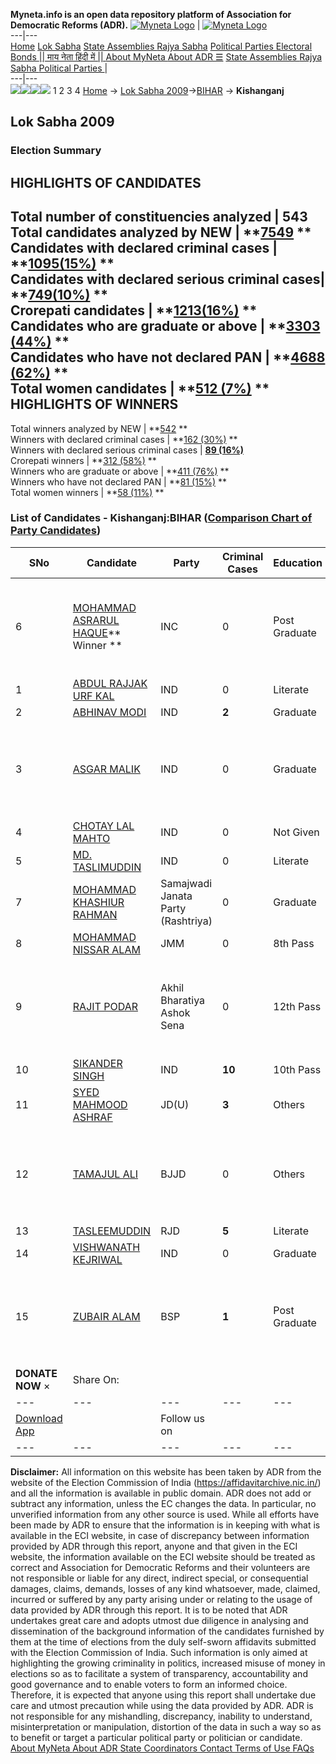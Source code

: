 **Myneta.info is an open data repository platform of Association for Democratic Reforms (ADR).**
[![Myneta Logo](https://www.myneta.info/lib/img/myneta-logo.png)](https://www.myneta.info/) | [![Myneta Logo](https://www.myneta.info/lib/img/adr-logo.png)](https://adrindia.org)  
---|---  
[Home](https://www.myneta.info/) [Lok Sabha](https://www.myneta.info/#ls "Lok Sabha") [ State Assemblies ](https://www.myneta.info/#sa "State Assemblies") [Rajya Sabha](https://www.myneta.info/#rs "Rajya Sabha") [Political Parties ](https://www.myneta.info/party "Political Parties") [ Electoral Bonds ](https://www.myneta.info/electoral_bonds "Electoral Bonds") [ || माय नेता हिंदी में || ](https://translate.google.co.in/translate?prev=hp&hl=en&js=y&u=www.myneta.info&sl=en&tl=hi&history_state0=) [ About MyNeta ](https://adrindia.org/content/about-myneta) [ About ADR ](https://adrindia.org/about-adr/who-we-are) [☰](javascript:void\(0\))
[ State Assemblies ](https://www.myneta.info/#sa "State Assemblies") [ Rajya Sabha ](https://www.myneta.info/#rs "Rajya Sabha") [ Political Parties ](https://www.myneta.info/party "Political Parties")
|   
---|---  
![](https://www.myneta.info/lib/img/banner/banner-1.png)![](https://www.myneta.info/lib/img/banner/banner-2.png)![](https://www.myneta.info/lib/img/banner/banner-3.png)![](https://www.myneta.info/lib/img/banner/banner-4.png)
1  2  3  4 
[Home](https://www.myneta.info/) → [Lok Sabha 2009](https://www.myneta.info/ls2009/)→[BIHAR](https://www.myneta.info/ls2009/index.php?action=show_constituencies&state_id=4) → **Kishanganj**
### 
## Lok Sabha 2009
###  Election Summary 
HIGHLIGHTS OF CANDIDATES  
---  
Total number of constituencies analyzed |  543   
Total candidates analyzed by NEW | **[7549](https://www.myneta.info/ls2009/index.php?action=summary&subAction=candidates_analyzed&sort=candidate#summary) **  
Candidates with declared criminal cases | **[1095(15%)](https://www.myneta.info/ls2009/index.php?action=summary&subAction=crime&sort=candidate#summary) **  
Candidates with declared serious criminal cases| **[749(10%)](https://www.myneta.info/ls2009/index.php?action=summary&subAction=serious_crime&sort=candidate#summary) **  
Crorepati candidates | **[1213(16%)](https://www.myneta.info/ls2009/index.php?action=summary&subAction=crorepati&sort=candidate#summary) **  
Candidates who are graduate or above | **[3303 (44%)](https://www.myneta.info/ls2009/index.php?action=summary&subAction=education&sort=candidate#summary) **  
Candidates who have not declared PAN | **[4688 (62%)](https://www.myneta.info/ls2009/index.php?action=summary&subAction=without_pan&sort=candidate#summary) **  
Total women candidates | **[512 (7%)](https://www.myneta.info/ls2009/index.php?action=summary&subAction=women_candidate&sort=candidate#summary) **  
HIGHLIGHTS OF WINNERS  
---  
Total winners analyzed by NEW | **[542](https://www.myneta.info/ls2009/index.php?action=summary&subAction=winner_analyzed&sort=candidate#summary) **  
Winners with declared criminal cases | **[162 (30%)](https://www.myneta.info/ls2009/index.php?action=summary&subAction=winner_crime&sort=candidate#summary) **  
Winners with declared serious criminal cases | **[89 (16%)](https://www.myneta.info/ls2009/index.php?action=summary&subAction=winner_serious_crime&sort=candidate#summary)**  
Crorepati winners | **[312 (58%)](https://www.myneta.info/ls2009/index.php?action=summary&subAction=winner_crorepati&sort=candidate#summary) **  
Winners who are graduate or above | **[411 (76%)](https://www.myneta.info/ls2009/index.php?action=summary&subAction=winner_education&sort=candidate#summary) **  
Winners who have not declared PAN | **[81 (15%)](https://www.myneta.info/ls2009/index.php?action=summary&subAction=winner_without_pan&sort=candidate#summary) **  
Total women winners | **[58 (11%)](https://www.myneta.info/ls2009/index.php?action=summary&subAction=winner_women&sort=candidate#summary) **  
### List of Candidates - Kishanganj:BIHAR ([Comparison Chart of Party Candidates](https://www.myneta.info/ls2009/comparisonchart.php?constituency_id=305))
SNo | Candidate| Party| Criminal Cases| Education| Age| Total Assets| Liabilities  
---|---|---|---|---|---|---|---  
6  | [MOHAMMAD ASRARUL HAQUE](https://www.myneta.info/ls2009/candidate.php?candidate_id=4908)** Winner ** | INC | 0 | Post Graduate| 62 | ![](https://myneta.info/image_v2.php?myneta_folder=ls2009&candidate_id=4908&col=ta) | ![](https://myneta.info/image_v2.php?myneta_folder=ls2009&candidate_id=4908&col=lia)  
1  | [ABDUL RAJJAK URF KAL](https://www.myneta.info/ls2009/candidate.php?candidate_id=4914) | IND | 0 | Literate| 39 | Rs 1,00,000 ~ 1 Lacs+ | Rs 0 ~   
2  | [ABHINAV MODI](https://www.myneta.info/ls2009/candidate.php?candidate_id=4915) | IND | **2** | Graduate| 32 | Rs 9,320 ~ 9 Thou+ | Rs 1,03,297 ~ 1 Lacs+  
3  | [ASGAR MALIK](https://www.myneta.info/ls2009/candidate.php?candidate_id=4916) | IND | 0 | Graduate| 43 | ![](https://myneta.info/image_v2.php?myneta_folder=ls2009&candidate_id=4916&col=ta) | ![](https://myneta.info/image_v2.php?myneta_folder=ls2009&candidate_id=4916&col=lia)  
4  | [CHOTAY LAL MAHTO](https://www.myneta.info/ls2009/candidate.php?candidate_id=4917) | IND | 0 | Not Given| 32 | Rs 1,27,500 ~ 1 Lacs+ | Rs 0 ~   
5  | [MD. TASLIMUDDIN](https://www.myneta.info/ls2009/candidate.php?candidate_id=4918) | IND | 0 | Literate| 46 | Rs 5,00,000 ~ 5 Lacs+ | Rs 0 ~   
7  | [MOHAMMAD KHASHIUR RAHMAN](https://www.myneta.info/ls2009/candidate.php?candidate_id=4911) | Samajwadi Janata Party (Rashtriya) | 0 | Graduate| 72 | Rs 12,31,162 ~ 12 Lacs+ | Rs 0 ~   
8  | [MOHAMMAD NISSAR ALAM](https://www.myneta.info/ls2009/candidate.php?candidate_id=4912) | JMM | 0 | 8th Pass| 25 | Rs 2,06,500 ~ 2 Lacs+ | Rs 45,000 ~ 45 Thou+  
9  | [RAJIT PODAR](https://www.myneta.info/ls2009/candidate.php?candidate_id=4913) | Akhil Bharatiya Ashok Sena | 0 | 12th Pass| 39 | ![](https://myneta.info/image_v2.php?myneta_folder=ls2009&candidate_id=4913&col=ta) | ![](https://myneta.info/image_v2.php?myneta_folder=ls2009&candidate_id=4913&col=lia)  
10  | [SIKANDER SINGH](https://www.myneta.info/ls2009/candidate.php?candidate_id=4920) | IND | **10** | 10th Pass| 43 | Rs 1,71,19,702 ~ 1 Crore+ | Rs 9,47,928 ~ 9 Lacs+  
11  | [SYED MAHMOOD ASHRAF](https://www.myneta.info/ls2009/candidate.php?candidate_id=4909) | JD(U) | **3** | Others| 44 | Rs 79,17,000 ~ 79 Lacs+ | Rs 29,50,000 ~ 29 Lacs+  
12  | [TAMAJUL ALI](https://www.myneta.info/ls2009/candidate.php?candidate_id=4910) | BJJD | 0 | Others| 69 | ![](https://myneta.info/image_v2.php?myneta_folder=ls2009&candidate_id=4910&col=ta) | ![](https://myneta.info/image_v2.php?myneta_folder=ls2009&candidate_id=4910&col=lia)  
13  | [TASLEEMUDDIN](https://www.myneta.info/ls2009/candidate.php?candidate_id=4907) | RJD | **5** | Literate| 67 | Rs 55,53,212 ~ 55 Lacs+ | Rs 2,37,806 ~ 2 Lacs+  
14  | [VISHWANATH KEJRIWAL](https://www.myneta.info/ls2009/candidate.php?candidate_id=4919) | IND | 0 | Graduate| 74 | Rs 93,40,000 ~ 93 Lacs+ | Rs 0 ~   
15  | [ZUBAIR ALAM](https://www.myneta.info/ls2009/candidate.php?candidate_id=4906) | BSP | **1** | Post Graduate| 54 | ![](https://myneta.info/image_v2.php?myneta_folder=ls2009&candidate_id=4906&col=ta) | ![](https://myneta.info/image_v2.php?myneta_folder=ls2009&candidate_id=4906&col=lia)  
|  **DONATE NOW** × |  Share On:  | [](https://api.whatsapp.com/send?text=https%3A%2F%2Fmyneta.info%2Fpunjab2022%2Findex.php%3Faction%3Dshow_constituencies%26state_id%3D19) | [](https://www.facebook.com/sharer/sharer.php?u=https%3A%2F%2Fmyneta.info%2Fpunjab2022%2Findex.php%3Faction%3Dshow_constituencies%26state_id%3D19) | [](https://twitter.com/share?url=https%3A%2F%2Fmyneta.info%2Fpunjab2022%2Findex.php%3Faction%3Dshow_constituencies%26state_id%3D19)  
---|---|---|---|---  
| [ Download App ](https://play.google.com/store/apps/details?id=com.webrosoft.myneta1&pcampaignid=pcampaignidMKT-Other-global-all-co-prtnr-py-PartBadge-Mar2515-1) | [](https://play.google.com/store/apps/details?id=com.webrosoft.myneta1&pcampaignid=pcampaignidMKT-Other-global-all-co-prtnr-py-PartBadge-Mar2515-1) |  Follow us on  | [](https://www.facebook.com/adrindia.org/) | [](https://twitter.com/adrspeaks) | [](https://groups.google.com/g/national-election-watch?hl=en&pli=1) | [](https://www.instagram.com/adrspeaks/) | [](https://www.youtube.com/user/adrspeaks) | [](https://sharechat.com/profile/adrspeaks)  
---|---|---|---|---|---|---|---|---  
**Disclaimer:** All information on this website has been taken by ADR from the website of the Election Commission of India (https://affidavitarchive.nic.in/) and all the information is available in public domain. ADR does not add or subtract any information, unless the EC changes the data. In particular, no unverified information from any other source is used. While all efforts have been made by ADR to ensure that the information is in keeping with what is available in the ECI website, in case of discrepancy between information provided by ADR through this report, anyone and that given in the ECI website, the information available on the ECI website should be treated as correct and Association for Democratic Reforms and their volunteers are not responsible or liable for any direct, indirect special, or consequential damages, claims, demands, losses of any kind whatsoever, made, claimed, incurred or suffered by any party arising under or relating to the usage of data provided by ADR through this report. It is to be noted that ADR undertakes great care and adopts utmost due diligence in analysing and dissemination of the background information of the candidates furnished by them at the time of elections from the duly self-sworn affidavits submitted with the Election Commission of India. Such information is only aimed at highlighting the growing criminality in politics, increased misuse of money in elections so as to facilitate a system of transparency, accountability and good governance and to enable voters to form an informed choice. Therefore, it is expected that anyone using this report shall undertake due care and utmost precaution while using the data provided by ADR. ADR is not responsible for any mishandling, discrepancy, inability to understand, misinterpretation or manipulation, distortion of the data in such a way so as to benefit or target a particular political party or politician or candidate. 
[ About MyNeta ](https://adrindia.org/content/about-myneta) [ About ADR ](https://adrindia.org/about-adr/who-we-are) [ State Coordinators ](https://adrindia.org/about-adr/state-coordinators) [ Contact ](https://adrindia.org/contact-us) [ Terms of Use ](https://adrindia.org/content/adr-terms-use) [ FAQs ](https://adrindia.org/content/faqs)
